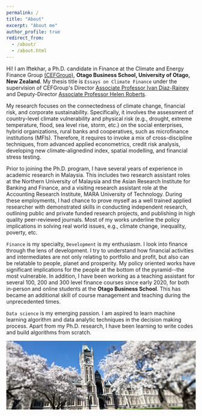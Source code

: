 ```yaml
---
permalink: /
title: "About"
excerpt: "About me"
author_profile: true
redirect_from: 
  - /about/
  - /about.html
---
```


Hi! I am Iftekhar, a Ph.D. candidate in Finance at the Climate and Energy Finance Group [(CEFGroup)](https://blogs.otago.ac.nz/cefg/about-us/), **Otago Business School, University of Otago, New Zealand**. My thesis title is `Essays on Climate Finance` under the supervision of CEFGroup's Director [Associate Professor Ivan Diaz-Rainey](https://www.otago.ac.nz/accountancyfinance/staff/otago032953.html) and Deputy-Director [Associate Professor Helen Roberts](https://www.otago.ac.nz/accountancyfinance/staff/helenroberts.html).

My research focuses on the connectedness of climate change, financial risk, and corporate sustainability. Specifically, it involves the assessment of country-level climate vulnerability and physical risk (e.g., drought, extreme temperature, flood, sea level rise, storm, etc.) on the social enterprises, hybrid organizations, rural banks and cooperatives, such as microfinance institutions (MFIs). Therefore, it requires to invoke a mix of cross-discipline techniques, from advanced applied econometrics, credit risk analysis, developing new climate-alignedind index, spatial modelling, and financial stress testing.

Prior to joining the Ph.D. program, I have several years of experience in academic research in Malaysia. This includes two research assistant roles at the Northern University of Malaysia and the Asian Research Institute for Banking and Finance, and a visiting research assistant role at the Accounting Research Institute, MARA University of Technology. During these employments, I had chance to prove myself as a well trained applied researcher with demonstrated skills in conducting independent research, outlining public and private funded research projects, and publishing in high quality peer-reviewed journals. Most of my works underline the policy implications in solving real world issues, e.g., climate change, inequality, poverty, etc. 

`Finance` is my specialty, `Development` is my enthusiasm. I look into finance through the lens of development. I try to understand how financial activities and intermediates are not only relating to portfolio and profit, but also can be relatable to people, planet and prosperity. My policy oriented works have significant implications for the people at the bottom of the pyramid--the most vulnerable. In addition, I have been working as a teaching assistant for several 100, 200 and 300 level finance courses since early 2020, for both in-person and online students at the **Otago Business School**. This has became an additional skill of course management and teaching during the unprecedented times.

`Data science` is my emerging passion. I am aspired to learn machine learning algorithm and data analytic techniques in the decision making process. Apart from my Ph.D. research, I have been learning to write codes and build algorithms from scratch.

![](/images/otago_1.jpg)
